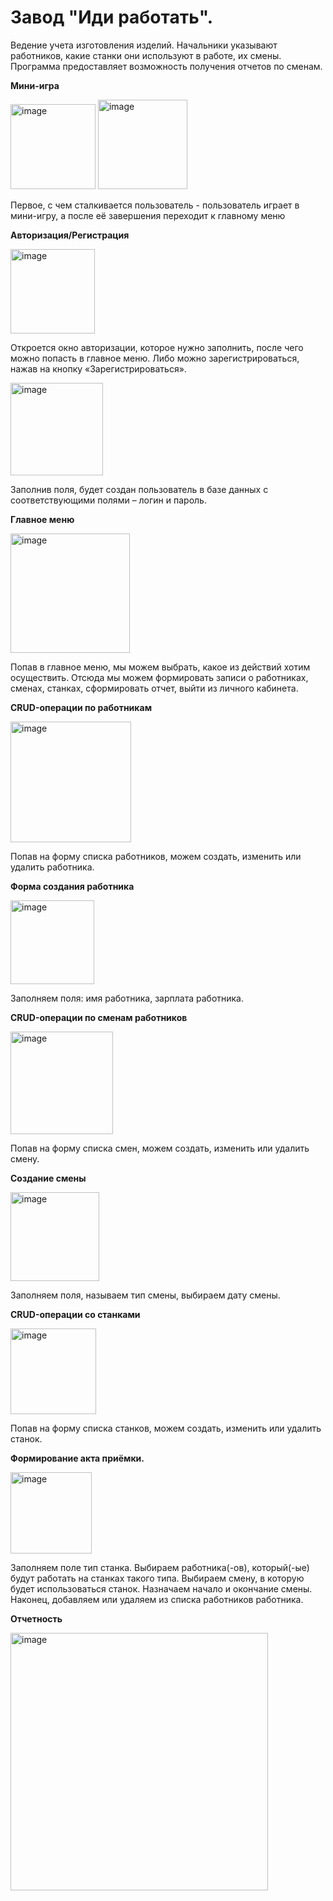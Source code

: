 # Завод "Иди работать".
Ведение учета изготовления изделий. Начальники указывают работников, какие станки они используют в
работе, их смены. Программа предоставляет возможность получения отчетов по сменам.

**Мини-игра**

<img width="136" alt="image" src="https://github.com/a-shdv/gotowork-factory-mobile/assets/54847558/bf30f7ab-594b-41fb-8ba9-11691696d01c">
<img width="143" alt="image" src="https://github.com/a-shdv/gotowork-factory-mobile/assets/54847558/be96ee06-0ec3-4cb0-9779-2b1d925f9d54">

Первое, с чем сталкивается пользователь - пользователь играет в мини-игру, а после её завершения переходит к главному меню



**Авторизация/Регистрация**

<img width="135" alt="image" src="https://github.com/a-shdv/gotowork-factory-mobile/assets/54847558/bed6f158-5df5-4a13-84fc-ebf475b5002d">

Откроется окно авторизации, которое нужно заполнить, после чего можно попасть в главное меню. Либо можно зарегистрироваться, нажав на кнопку «Зарегистрироваться». 


 
<img width="148" alt="image" src="https://github.com/a-shdv/gotowork-factory-mobile/assets/54847558/c1d211e1-133d-4158-bd50-9532f352df9f">

Заполнив поля, будет создан пользователь в базе данных с соответствующими полями – логин и пароль.



**Главное меню**

<img width="191" alt="image" src="https://github.com/a-shdv/gotowork-factory-mobile/assets/54847558/ead2e9f2-22b3-4493-8e5a-5001d07c08ca">

Попав в главное меню, мы можем выбрать, какое из действий хотим осуществить. Отсюда мы можем формировать записи о работниках, сменах, станках, сформировать отчет, выйти из личного кабинета.



 **CRUD-операции по работникам**

<img width="193" alt="image" src="https://github.com/a-shdv/gotowork-factory-mobile/assets/54847558/b09692a1-58a5-4e03-9aa1-e4eddd8b9179">

Попав на форму списка работников, можем создать, изменить или удалить работника.



 **Форма создания работника**

<img width="134" alt="image" src="https://github.com/a-shdv/gotowork-factory-mobile/assets/54847558/0daa4f4c-b2aa-414c-b9bb-3143647bd4a7">

Заполняем поля: имя работника, зарплата работника.



**CRUD-операции по сменам работников**

<img width="164" alt="image" src="https://github.com/a-shdv/gotowork-factory-mobile/assets/54847558/b4de58e1-84c7-43cc-8301-e2c794be55a6">

Попав на форму списка смен, можем создать, изменить или удалить смену.



 **Создание смены**

<img width="142" alt="image" src="https://github.com/a-shdv/gotowork-factory-mobile/assets/54847558/cd0dcb49-4b86-4f10-af1c-0eb69fe26ee5">

Заполняем поля, называем тип смены, выбираем дату смены.



 **CRUD-операции со станками**

<img width="137" alt="image" src="https://github.com/a-shdv/gotowork-factory-mobile/assets/54847558/45f3659d-39f2-460f-ac5d-ef696f2edbbd">

Попав на форму списка станков, можем создать, изменить или удалить станок.



 **Формирование акта приёмки.**

<img width="130" alt="image" src="https://github.com/a-shdv/gotowork-factory-mobile/assets/54847558/1e538849-a38f-4932-afe1-2346fd1de315">

Заполняем поле тип станка. Выбираем работника(-ов), который(-ые) будут работать на станках такого типа. Выбираем смену, в которую будет использоваться станок. Назначаем начало и окончание смены. Наконец, добавляем или удаляем из списка работников работника.



**Отчетность**

<img width="412" alt="image" src="https://github.com/a-shdv/gotowork-factory-mobile/assets/54847558/21bcc77c-53cc-4f57-8be1-0e1587f58fa9">

 
